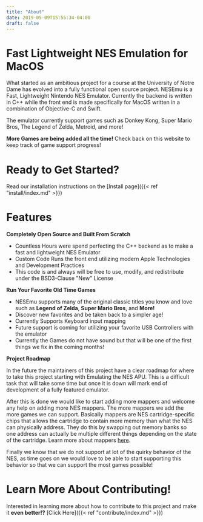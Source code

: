 ```yaml
---
title: "About"
date: 2019-05-09T15:55:34-04:00
draft: false
---
```


# Fast Lightweight NES Emulation for MacOS

What started as an ambitious project for a course at the University of Notre Dame has evolved into a fully functional open source project. NESEmu is a Fast, Lightweight Nintendo NES Emulator. Currently the backend is written in C++ while the front end is made specifically for MacOS written in a combination of Objective-C and Swift.

The emulator currently support games such as Donkey Kong, Super Mario Bros, The Legend of Zelda, Metroid, and more!

**More Games are being added all the time!** Check back on this website to keep track of game support progress!

# Ready to Get Started?

Read our installation instructions on the [Install page]({{< ref "install/index.md" >}})

# Features

**Completely Open Source and Built From Scratch**


*	Countless Hours were spend perfecting the C++ backend as to make a fast and lightweight NES Emulator
*	Custom Code Runs the front end utilizing modern Apple Technologies and Development Practices
*	This code is and always will be free to use, modify, and redistribute under the BSD3-Clause "New" License

**Run Your Favorite Old Time Games**

*	NESEmu supports many of the original classic titles you know and love such as **Legend of Zelda**, **Super Mario Bros**, and **More!**
*	Discover new favorites and be taken back to a simpler age!
*	Currently Supports Keyboard input mapping
*	Future support is coming for utilizing your favorite USB Controllers with the emulator
*	Currently the Games do not have sound but that will be one of the first things we fix in the coming months!

**Project Roadmap**

In the future the maintainers of this project have a clear roadmap for where to take this project starting with Emulating the NES APU. This is a difficult task that will take some time but once it is down will mark end of development of a fully featured emulator.

After this is done we would like to start adding more mappers and welcome any help on adding more NES mappers. The more mappers we add the more games we can support. Basically mappers are NES cartridge-specific chips that allows the cartridge to contain more memory than what the NES can physically address. They do this by swapping out memory banks so one address can actually be multiple different things depending on the state of the cartridge. Learn more about mappers [here](http://wiki.nesdev.com/w/index.php/Mapper).

Finally we know that we do not support at lot of the quirky behavior of the NES, as time goes on we would love to be able to start supporting this behavior so that we can support the most games possible!

# Learn More About Contributing!

Interested in learning more about how to contribute to this project and make it **even better!?**
[Click Here]({{< ref "contribute/index.md" >}})
